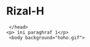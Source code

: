 # Rizal-H

<!DOCTYPE html>
<html lang="id">
     <head>
           <title>JANGAN DI BUKA</title>
 
     </head>
    <p> ini paraghraf 1</p>
     <body background="hoho.gif">
</body>
</html>
